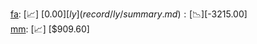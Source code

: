 [fa](record/fa/summary.md): [📈] [$0.00]  
[ly](record/ly/summary.md): [📉] [$-3215.00]  
[mm](record/mm/summary.md): [📈] [$909.60]  
